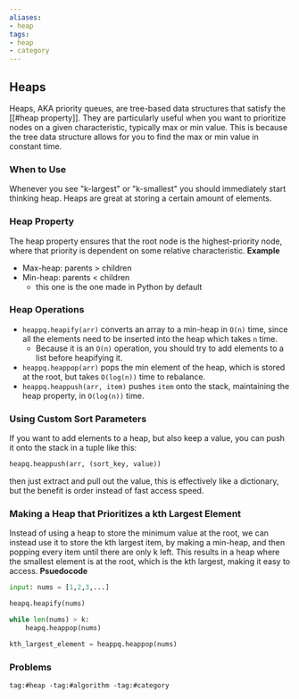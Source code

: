 ```yaml
---
aliases:
- heap
tags:
- heap
- category
---
```


## Heaps
Heaps, AKA priority queues, are tree-based data structures that satisfy the [[#heap property]]. They are particularly useful when you want to prioritize nodes on a given characteristic, typically max or min value. This is because the tree data structure allows for you to find the max or min value in constant time. 

### When to Use
Whenever you see "k-largest" or "k-smallest" you should immediately start thinking heap. Heaps are great at storing a certain amount of elements.

### Heap Property
The heap property ensures that the root node is the highest-priority node, where that priority is dependent on some relative characteristic.
**Example**
- Max-heap: parents > children
- Min-heap: parents < children
	- this one is the one made in Python by default

### Heap Operations
- `heappq.heapify(arr)` converts an array to a min-heap in `O(n)` time, since all the elements need to be inserted into the heap which takes `n` time.
	- Because it is an `O(n)` operation, you should try to add elements to a list before heapifying it.
- `heappq.heappop(arr)` pops the min element of the heap, which is stored at the root, but takes `O(log(n))` time to rebalance.
- `heappq.heappush(arr, item)` pushes `item` onto the stack, maintaining the heap property, in `O(log(n))` time. 

### Using Custom Sort Parameters
If you want to add elements to a heap, but also keep a value, you can push it onto the stack in a tuple like this:
```python
heapq.heappush(arr, (sort_key, value))
```
then just extract and pull out the value, this is effectively like a dictionary, but the benefit is order instead of fast access speed.

### Making a Heap that Prioritizes a kth Largest Element
Instead of using a heap to store the minimum value at the root, we can instead use it to store the kth largest item, by making a min-heap, and then popping every item until there are only k left. This results in a heap where the smallest element is at the root, which is the kth largest, making it easy to access. 
**Psuedocode**
```python
input: nums = [1,2,3,...]

heapq.heapify(nums)

while len(nums) > k:
	heapq.heappop(nums)

kth_largest_element = heappq.heappop(nums)
```


### Problems
```query
tag:#heap -tag:#algorithm -tag:#category
```
